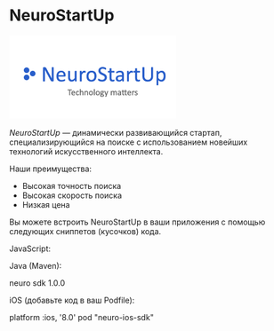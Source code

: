 # NeuroStartUp

![](logo.png)

*NeuroStartUp* — динамически развивающийся стартап, специализирующийся на поиске с использованием новейших технологий искусственного интеллекта.

Наши преимущества:
* Высокая точность поиска
* Высокая скорость поиска
* Низкая цена

Вы можете встроить NeuroStartUp в ваши приложения с помощью следующих сниппетов (кусочков) кода.

JavaScript:

  <script src="https://localhost/neuro.sdk.min.js"></script>

Java (Maven):

  <dependency>
    <groupId>neuro</groupId>
    <artifactId>sdk</artifactId>
    <version>1.0.0</version>
  </dependency>

iOS (добавьте код в ваш Podfile):

  platform :ios, '8.0'
  pod "neuro-ios-sdk"